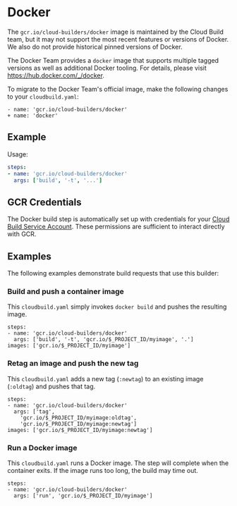 # Docker

The `gcr.io/cloud-builders/docker` image is maintained by the Cloud Build team,
but it may not support the most recent features or versions of Docker. We also do
not provide historical pinned versions of Docker.

The Docker Team provides a `docker` image that supports multiple tagged versions
as well as additional Docker tooling. For details, please visit
https://hub.docker.com/_/docker.

To migrate to the Docker Team's official image, make the following changes to
your `cloudbuild.yaml`:

```
- name: 'gcr.io/cloud-builders/docker'
+ name: 'docker'
```

## Example

Usage:

```yaml
steps:
- name: 'gcr.io/cloud-builders/docker'
  args: ['build', '-t', '...']
```

## GCR Credentials

The Docker build step is automatically set up with credentials for your
[Cloud Build Service Account](https://cloud.google.com/cloud-build/docs/permissions).
These permissions are sufficient to interact directly with GCR.

## Examples

The following examples demonstrate build requests that use this builder:

### Build and push a container image

This `cloudbuild.yaml` simply invokes `docker build` and pushes the resulting
image.

```
steps:
- name: 'gcr.io/cloud-builders/docker'
  args: ['build', '-t', 'gcr.io/$_PROJECT_ID/myimage', '.']
images: ['gcr.io/$_PROJECT_ID/myimage']
```

### Retag an image and push the new tag

This `cloudbuild.yaml` adds a new tag (`:newtag`) to an existing image
(`:oldtag`) and pushes that tag.

```
steps:
- name: 'gcr.io/cloud-builders/docker'
  args: ['tag',
    'gcr.io/$_PROJECT_ID/myimage:oldtag',
    'gcr.io/$_PROJECT_ID/myimage:newtag']
images: ['gcr.io/$_PROJECT_ID/myimage:newtag']
```

### Run a Docker image

This `cloudbuild.yaml` runs a Docker image. The step will complete when the
container exits. If the image runs too long, the build may time out.

```
steps:
- name: 'gcr.io/cloud-builders/docker'
  args: ['run', 'gcr.io/$_PROJECT_ID/myimage']
```
